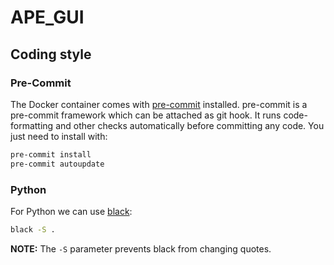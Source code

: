 # APE_GUI

## Coding style

### Pre-Commit
The Docker container comes with [pre-commit](https://pre-commit.com/) installed.
pre-commit is a pre-commit framework which can be attached as git hook. It
runs code-formatting and other checks automatically before committing any code.
You just need to install with:

```bash
pre-commit install
pre-commit autoupdate
```

### Python

For Python we can use [black](https://github.com/ambv/black):

```bash
black -S .
```

**NOTE:** The `-S` parameter prevents black from changing quotes.
